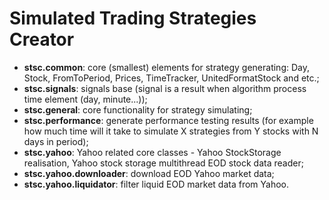Simulated Trading Strategies Creator
====================================

 - **stsc.common**: core (smallest) elements for strategy generating: Day, Stock, FromToPeriod, Prices, TimeTracker, UnitedFormatStock and etc.;
 - **stsc.signals**: signals base (signal is a result when algorithm process time element (day, minute...));
 - **stsc.general**: core functionality for strategy simulating;
 - **stsc.performance**: generate performance testing results (for example how much time will it take to simulate X strategies from Y stocks with N days in period);
 - **stsc.yahoo**: Yahoo related core classes - Yahoo StockStorage realisation, Yahoo stock storage multithread EOD stock data reader;
 - **stsc.yahoo.downloader**: download EOD Yahoo market data;
 - **stsc.yahoo.liquidator**: filter liquid EOD market data from Yahoo.

